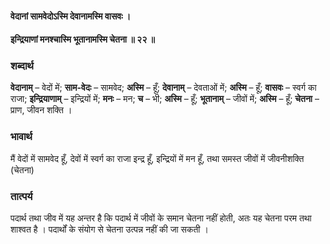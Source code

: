 #### वेदानां सामवेदोऽस्मि देवानामस्मि वासवः ।
#### इन्द्रियाणां मनश्चास्मि भूतानामस्मि चेतना ॥ २२ ॥

### शब्दार्थ

**वेदानाम्** – वेदों में; **साम-वेदः** – सामवेद; **अस्मि** – हूँ; **देवानाम्** – देवताओं में; **अस्मि** – हूँ; **वासवः** – स्वर्ग का राजा; **इन्द्रियाणाम्** – इन्द्रियों में; **मनः** – मन; **च** – भी; **अस्मि** – हूँ; **भूतानाम्** – जीवों में; **अस्मि** – हूँ; **चेतना** – प्राण, जीवन शक्ति ।

### भावार्थ

मैं वेदों में सामवेद हूँ, देवों में स्वर्ग का राजा इन्द्र हूँ, इन्द्रियों में मन हूँ, तथा समस्त जीवों में जीवनीशक्ति (चेतना)

### तात्पर्य

पदार्थ तथा जीव में यह अन्तर है कि पदार्थ में जीवों के समान चेतना नहीं होती, अतः यह चेतना परम तथा शाश्वत है । पदार्थों के संयोग से चेतना उत्पन्न नहीं की जा सकती ।